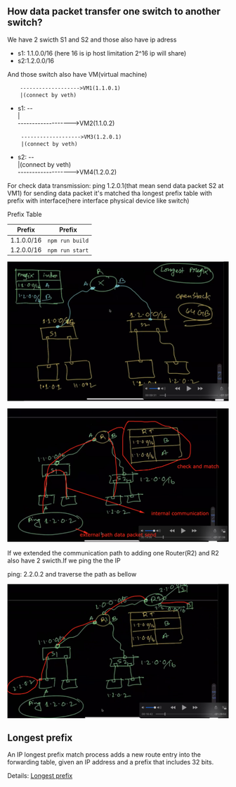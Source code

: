 ## How data packet transfer one switch to another switch?  

We have 2 swicth S1 and S2 and those also have ip adress   
  - s1: 1.1.0.0/16 (here 16 is ip host limitation 2^16 ip will share)  
  - s2:1.2.0.0/16  

And those switch also have VM(virtual machine)  

        ------------------->VM1(1.1.0.1)      
        |(connect by veth)    
 - s1: --  
        |  
        ------------------->VM2(1.1.0.2)    
                                       


        ------------------->VM3(1.2.0.1)    
        |(connect by veth)  
 - s2: --    
        |(connect by veth)      
        ------------------->VM4(1.2.0.2)    

For check data transmission: ping 1.2.0.1(that mean send data packet S2 at VM1) for sending data packet it's matched tha longest prefix table with prefix with interface(here interface physical device like switch)

Prefix Table


| Prefix  | Prefix               |
| --------| -------------------  |
| 1.1.0.0/16  | `npm run build` 
| 1.2.0.0/16  | `npm run start`


![ packet-transmission ](./docs/images/data-tranmission.png)

![ packet-transmission-image-2 ](./docs/images/data-transmission-2.png)

If we extended the communication path to adding one Router(R2) and R2 also have 2 swicth.If we ping the the IP

ping: 2.2.0.2 and traverse the path as bellow

![ packet-transmission-image-2 ](./docs/images/data-transmission-3.png)

## Longest prefix

An IP longest prefix match process adds a new route entry into the forwarding table, given an IP address and a prefix that includes 32 bits.

Details: [Longest prefix](https://www.juniper.net/documentation/us/en/software/junos/static-routing/topics/ref/statement/longest-match-next-hop-edit-static-routing-options.html)






